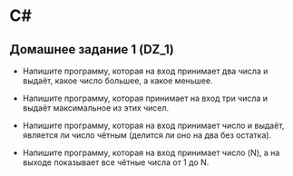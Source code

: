 # С#
## Домашнее задание 1 (DZ_1)
* Напишите программу, которая на вход принимает два числа и выдаёт, какое число большее, а какое меньшее.

* Напишите программу, которая принимает на вход три числа и выдаёт максимальное из этих чисел.

* Напишите программу, которая на вход принимает число и выдаёт, является ли число чётным (делится ли оно на два без остатка).

* Напишите программу, которая на вход принимает число (N), а на выходе показывает все чётные числа от 1 до N.